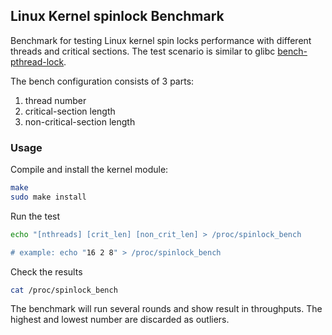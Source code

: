 ## Linux Kernel spinlock Benchmark

Benchmark for testing Linux kernel spin locks performance with different threads and critical sections. The test scenario is similar to glibc [bench-pthread-lock](https://github.com/bminor/glibc/blob/glibc-2.40/benchtests/bench-pthread-lock-base.c).

The bench configuration consists of 3 parts:
1. thread number
2. critical-section length
3. non-critical-section length


### Usage

Compile and install the kernel module:
```bash
make
sudo make install
```

Run the test
```bash
echo "[nthreads] [crit_len] [non_crit_len] > /proc/spinlock_bench

# example: echo "16 2 8" > /proc/spinlock_bench
```

Check the results
```bash
cat /proc/spinlock_bench
```
The benchmark will run several rounds and show result in throughputs. The highest and lowest number are discarded as outliers.

